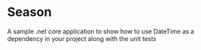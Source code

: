# Season
A sample .net core application to show how to use DateTime as a dependency in your project along with the unit tests
